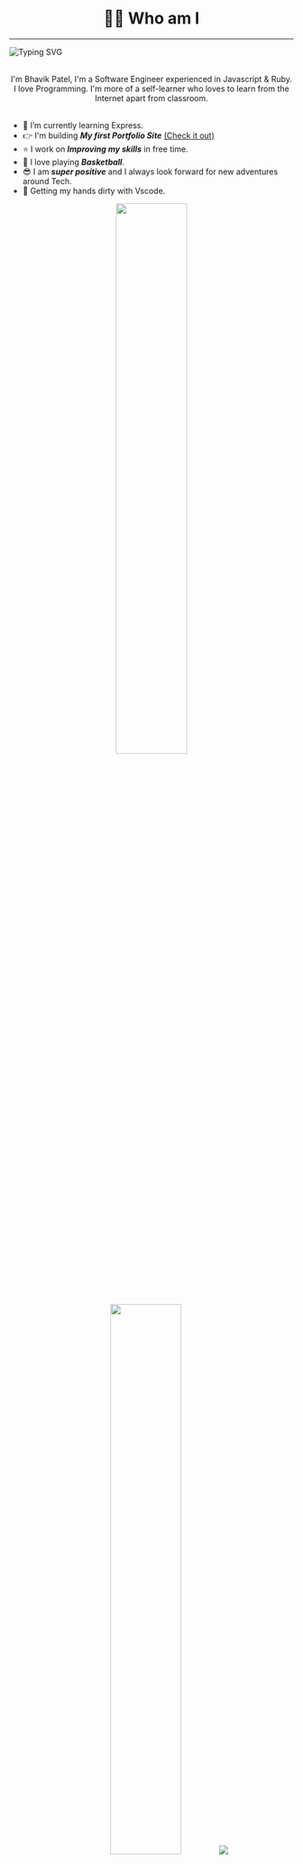 <h1 align="center"> 👨‍💻 Who am I </h1>

---

<img src ="https://readme-typing-svg.herokuapp.com?font=Montserrat&color=24F7F4&size=24&lines=Hey+there,+I'm+Niraj;I'm+A+Software+Engineer.;Full-Stack+Developer.;An+Open-Source+Enthusiast+!.;" alt="Typing SVG" >

<p align="center">
  <br>
  I'm Bhavik Patel, I'm a Software Engineer experienced in Javascript & Ruby. I love Programming.
  I'm more of a self-learner who loves to learn from the Internet apart from classroom.
  <br> <br>
  <img src="https://komarev.com/ghpvc/?username=recklessg20&color=green&style=flat" color=green alt="" /> 
 </p>

- &#128214; I’m currently learning Express.
- &#128073; I'm building ***My first Portfolio Site*** [(Check it out)]()
- &#11088; I work on ***Improving my skills*** in free time.
- &#127936; I love playing ***Basketball***.
- &#128526; I am ***super positive*** and I always look forward for new adventures around Tech.
- &#129311; Getting my hands dirty with Vscode.

<p align="center">
  <img height="50%" width="auto" src ="https://github-readme-stats.vercel.app/api?username=recklessg20&show_icons=true&count_private=true&theme=darcula&hide_border=true&hide=issues,contribs&bg_color=00000000">
  <img height="50%" width="auto" src ="https://github-readme-stats.vercel.app/api/top-langs/?username=recklessg20&layout=compact&hide_border=true&theme=darcula&bg_color=00000000&langs_count=6&hide=jupyter%20notebook,tex,css,php">
  <img src ="https://github-readme-streak-stats.herokuapp.com?user=recklessg20&theme=darcula&hide_border=true&background=FFFFFF00">
</p>
